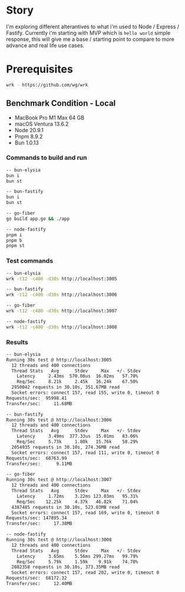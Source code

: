 # Story

I'm exploring different alterantives to what i'm used to Node / Express / Fastify. Currently i'm
starting with MVP which is `hello world` simple response, this will give me a base / starting point
to compare to more advance and real life use cases.

# Prerequisites

```bash
wrk - https://github.com/wg/wrk
```

## Benchmark Condition - Local

- MacBook Pro M1 Max 64 GB
- macOS Ventura 13.6.2
- Node 20.9.1
- Pnpm 8.9.2
- Bun 1.0.13

### Commands to build and run

```bash
-- bun-elysia
bun i
bun st

-- bun-fastify
bun i
bun st

-- go-fiber
go build app.go && ./app

-- node-fastify
pnpm i
pnpm b
pnpm st
```

### Test commands

```bash
-- bun-elysia
wrk -t12 -c400 -d30s http://localhost:3005

-- bun-fastify
wrk -t12 -c400 -d30s http://localhost:3006

-- go-fiber
wrk -t12 -c400 -d30s http://localhost:3007

-- node-fastify
wrk -t12 -c400 -d30s http://localhost:3008
```

### Results

```bash
-- bun-elysia
Running 30s test @ http://localhost:3005
  12 threads and 400 connections
  Thread Stats   Avg      Stdev     Max   +/- Stdev
    Latency     2.43ms  570.08us  16.02ms   57.70%
    Req/Sec     8.21k     2.45k   16.24k    67.50%
  2950042 requests in 30.10s, 351.67MB read
  Socket errors: connect 157, read 155, write 0, timeout 0
Requests/sec:  95998.41
Transfer/sec:     11.68MB

-- bun-fastify
Running 30s test @ http://localhost:3006
  12 threads and 400 connections
  Thread Stats   Avg      Stdev     Max   +/- Stdev
    Latency     3.49ms  377.33us  15.01ms   83.06%
    Req/Sec     5.73k     1.80k   15.76k    58.29%
  2054935 requests in 30.10s, 274.36MB read
  Socket errors: connect 157, read 111, write 0, timeout 0
Requests/sec:  68763.99
Transfer/sec:      9.11MB

-- go-fiber
Running 30s test @ http://localhost:3007
  12 threads and 400 connections
  Thread Stats   Avg      Stdev     Max   +/- Stdev
    Latency     1.72ms    3.22ms 123.03ms   95.31%
    Req/Sec    12.25k     4.37k   46.82k    71.04%
  4387485 requests in 30.10s, 523.03MB read
  Socket errors: connect 157, read 169, write 0, timeout 0
Requests/sec: 147895.34
Transfer/sec:     17.38MB

-- node-fastify
Running 30s test @ http://localhost:3008
  12 threads and 400 connections
  Thread Stats   Avg      Stdev     Max   +/- Stdev
    Latency     3.65ms    5.56ms 299.27ms   99.79%
    Req/Sec     5.79k     1.59k    9.91k    74.70%
  2082358 requests in 30.10s, 373.35MB read
  Socket errors: connect 157, read 202, write 0, timeout 0
Requests/sec:  68172.32
Transfer/sec:     12.40MB
```
